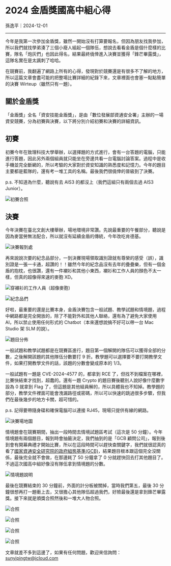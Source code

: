 # 2024 金盾獎國高中組心得

孫逸平｜2024-12-01

---

今年是我第一次參加金盾獎，雖然一開始沒有打算要報名，但因為朋友找我參加，所以我們就找學弟湊了三個小廢人組起一個隊伍，想說去看看金盾是個什麼樣的比賽，隊名「炮灰們」也因此得名，結果最終僥倖進入決賽並獲得「鋒芒畢露獎」，這隊名實在是太諷刺了哈哈。

在競賽前，我翻遍了網路上所有的心得，發現對於競賽還是有很多不了解的地方，所以這篇文章會盡可能的把整場比賽詳細的紀錄下來，文章裡面也會塞一點點簡單的決賽 Wirteup（雖然只有一題）。

## 關於金盾獎

「金盾獎」全名「資安技能金盾獎」，是由「數位發展部資通安全署」主辦的一場資安競賽，分為初賽與決賽，以下將分別介紹初賽和決賽的詳細資訊。

## 初賽

初賽今年在致理科技大學舉辦，以選擇題的方式進行，會有一台答題的電腦，只能進行答題，因此另外兩個組員就只能坐在旁邊共看一台電腦討論答案。過程中是收手機並完全斷網的，所以考驗的大家對於資安知識的熟悉度和記憶力。今年的題目主要都是藍隊的，還有考一堆工具的名稱。最後我們很僥倖的晉級到了決賽。

p.s. 不知道為什麼，聽說有去 AIS3 的都沒上（我們這組只有兩個去過 AIS3 Junior）。

![初賽合照](articles/2024-csc-writeup/01.webp)

## 決賽

今年決賽在臺北文創大樓舉辦，場地環境非常讚。先說最重要的午餐部分，聽說是因為麥當勞無法配合，所以就沒有延續金盾的傳統，今年改吃肯德基。

![決賽報到處](articles/2024-csc-writeup/02.webp)

再來說說次要的紀念品部分，一到決賽現場領取識別證就有尊榮的感受（誤），識別證是一張一卡通，超讚的！！雖然今年的紀念品沒有去年的疊疊樂，但有一個金盾的抱枕，也很讚，還有一件襯衫和其他小東西，襯衫和工作人員的顏色不太一樣，但真的超像得來速的麥胞 XD。

![穿襯衫的工作人員（超像麥胞）](articles/2024-csc-writeup/03.webp)

![紀念品們](articles/2024-csc-writeup/04.webp)

好啦，最重要的還是比賽本身，金盾決賽包含一般試題、教學試題和情境題，過程中網路都是完全開放的，除了不能對外和其他人聯絡，還有為了避免大家使用 AI，所以禁止使用任何形式的 Chatbot（本來還想說搞不好可以帶一台 Mac Studio 架 SLM 的說）。

![題目分佈](articles/2024-csc-writeup/05.webp)

一般試題和教學試題都是在競賽區進行，題目第一個解開的隊伍可以獲得全部的分數，之後解開該題的其他隊伍分數要打 9 折。教學題可以選擇要不要打開教學文件，如果打開教學文件的話，該題的分數會變成原本的 1/3。

一般試題有一題是 CVE-2024–4577 的，都拿到 RCE 了，但找不到檔案在哪裡，比賽快結束才找到，超蠢的。還有一題 Crypto 的題目賽後聽別人說好像什麼數字設為 0 就拿到 Flag 了，但這題是其他組員解的，所以具體我也不知掉。教學題的部分，教學文件裡面可能會洩漏路徑或密碼，所以可以快速的跳過很多步驟，但我們在最後幾步的地方卡關，超可惜的。

p.s. 記得要帶隨身碟和確保電腦可以連接 RJ45，現場只提供有線的網路。

![決賽場地圖](articles/2024-csc-writeup/06.webp)

情境題會在競賽期間，抽出一段時間去情境試題區考試（這次是 50 分鐘）。今年情境題有兩個題目，報到時會抽籤決定，我們抽到的是「GCB 顧問公司」，報到後到會有開幕典禮才開始比賽，所以在這段時間可以趕快查關鍵字，我們就很認真的看了[國家資通安全研究院的政府組態基準(GCB)](https://www.nics.nat.gov.tw/core_business/cybersecurity_defense/GCB/)，結果題目根本跟這個完全沒關係，最後完全就不會做，在那邊耗了 50 分鐘拿了 0 分就趕快回去打其他題目了。不過這次國高中組好像沒有隊伍拿到情境題的分數。

![情境題說明](articles/2024-csc-writeup/07.webp)

最後在競賽結束的 30 分鐘前，外面的計分板被關掉，當時我們第五，最後 30 分鐘很想再打一題衝上去，又很擔心其他隊伍超過我們，好險最後還是拿到鋒芒畢露獎。接下來就是頒獎合照然後和一堆大人物合照。

![合照](articles/2024-csc-writeup/08.webp)

![合照](articles/2024-csc-writeup/09.webp)

![合照](articles/2024-csc-writeup/10.webp)

![合照](articles/2024-csc-writeup/11.webp)

文章就差不多到這邊了，如果有任何問題，歡迎來信詢問：sunyipingtw@icloud.com